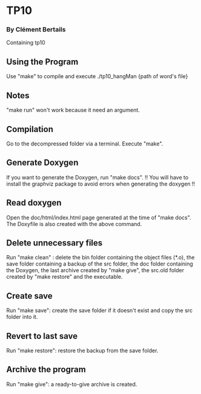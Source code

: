 # TP10
### By Clément Bertails

Containing tp10

## Using the Program 

Use "make" to compile and execute ./tp10_hangMan {path of word's file}

## Notes

"make run" won't work because it need an argument.

## Compilation

Go to the decompressed folder via a terminal.
Execute "make".

## Generate Doxygen

If you want to generate the Doxygen, run "make docs".
!! You will have to install the graphviz package to avoid errors when generating the doxygen !!

## Read doxygen

Open the doc/html/index.html page generated at the time of "make docs".
The Doxyfile is also created with the above command.

## Delete unnecessary files

Run "make clean" : delete the bin folder containing the object files (*.o), the save folder containing a backup of the src folder, the doc folder containing the Doxygen,
the last archive created by "make give", the src.old folder created by "make restore" and the executable.

## Create save

Run "make save": create the save folder if it doesn't exist and copy the src folder into it.

## Revert to last save

Run "make restore": restore the backup from the save folder.

## Archive the program

Run "make give": a ready-to-give archive is created.